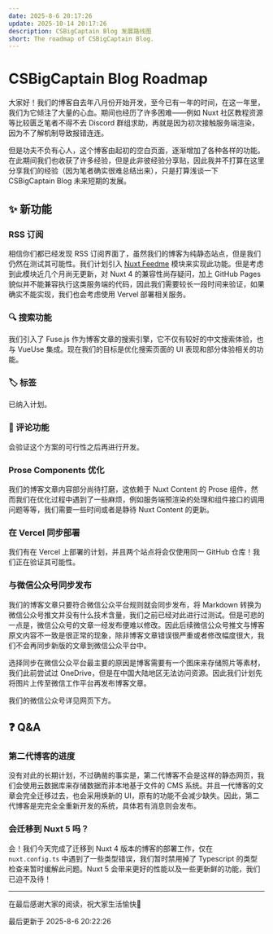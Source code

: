 ```yaml
---
date: 2025-8-6 20:17:26
update: 2025-10-14 20:17:26
description: CSBigCaptain Blog 发展路线图
short: The roadmap of CSBigCaptain Blog.
---
```


# CSBigCaptain Blog Roadmap

大家好！我们的博客自去年八月份开始开发，至今已有一年的时间，在这一年里，我们为它倾注了大量的心血。期间也经历了许多困难——例如 Nuxt 社区教程资源等比较匮乏笔者不得不去 Discord 群组求助，再就是因为初次接触服务端渲染，因为不了解机制导致报错连连。

但是功夫不负有心人，这个博客由起初的空白页面，逐渐增加了各种各样的功能。在此期间我们也收获了许多经验，但是此非彼经验分享贴，因此我并不打算在这里分享我们的经验（因为笔者确实很难总结出来），只是打算浅谈一下 CSBigCaptain Blog 未来短期的发展。

## ✨ 新功能

### RSS 订阅

相信你们都已经发现 RSS 订阅界面了，虽然我们的博客为纯静态站点，但是我们仍然在测试其可能性。我们计划引入 [Nuxt Feedme](https://nuxt.com/modules/nuxt-feedme) 模块来实现此功能。但是考虑到此模块近几个月尚无更新，对 Nuxt 4 的兼容性尚存疑问，加上 GitHub Pages 貌似并不能兼容执行这类服务端的代码，因此我们需要较长一段时间来验证，如果确实不能实现，我们也会考虑使用 Vervel 部署相关服务。

### 🔍 搜索功能

我们引入了 Fuse.js 作为博客文章的搜索引擎，它不仅有较好的中文搜索体验，也与 VueUse 集成。现在我们的目标是优化搜索页面的 UI 表现和部分体验相关的功能。

### 🏷️ 标签

已纳入计划。

### 💬 评论功能

会验证这个方案的可行性之后再进行开发。

### Prose Components 优化

我们的博客文章内容部分尚待打磨，这依赖于 Nuxt Content 的 Prose 组件，然而我们在优化过程中遇到了一些麻烦，例如服务端预渲染的处理和组件接口的调用问题等等，我们需要一些时间或者是静待 Nuxt Content 的更新。

### 在 Vercel 同步部署

我们有在 Vercel 上部署的计划，并且两个站点将会仅使用同一 GitHub 仓库！我们正在验证其可能性。

### 与微信公众号同步发布

我们的博客文章只要符合微信公众平台规则就会同步发布，将 Markdown 转换为微信公众号推文并没有什么技术含量，我们之前已经对此进行过测试。但是可悲的一点是，微信公众号的文章一经发布便难以修改。因此后续微信公众号推文与博客原文内容不一致是很正常的现象，除非博客文章错误很严重或者修改幅度很大，我们不会再同步新版的文章到微信公众平台中。

选择同步在微信公众平台最主要的原因是博客需要有一个图床来存储照片等素材，我们此前尝试过 OneDrive，但是在中国大陆地区无法访问资源。因此我们计划先将图片上传至微信工作平台再发布博客文章。

我们的微信公众号详见网页下方。

## ❓ Q&A

### 第二代博客的进度

没有对此的长期计划，不过确凿的事实是，第二代博客不会是这样的静态网页，我们会使用云数据库来存储数据而非本地基于文件的 CMS 系统。并且一代博客的文章会完全迁移过去，也会采用焕新的 UI，原有的功能不会减少缺失。因此，第二代博客是完完全全重新开发的系统，具体若有消息则会发布。

### 会迁移到 Nuxt 5 吗？

会！我们今天完成了迁移到 Nuxt 4 版本的博客的部署工作，仅在 `nuxt.config.ts` 中遇到了一些类型错误，我们暂时禁用掉了 Typescript 的类型检查来暂时缓解此问题。Nuxt 5 会带来更好的性能以及一些更新鲜的功能，我们已迫不及待！

---

在最后感谢大家的阅读，祝大家生活愉快🤝

最后更新于 2025-8-6 20:22:26